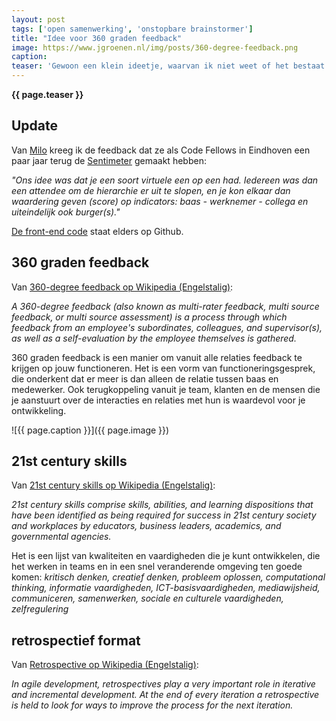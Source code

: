 ```yaml
---
layout: post
tags: ['open samenwerking', 'onstopbare brainstormer']
title: "Idee voor 360 graden feedback"
image: https://www.jgroenen.nl/img/posts/360-degree-feedback.png
caption: 
teaser: 'Gewoon een klein ideetje, waarvan ik niet weet of het bestaat. Er zijn een aantal concepten die volgens mij mooi in elkaar haken, te weten: 360 graden feedback, 21st century skills, en retrospectief format. Ik heb nog geen uiteindelijke vorm bedacht, dus ideeën zijn welkom!'
---
```

<strong>{{ page.teaser }}</strong>

## Update

Van [Milo](https://milo.dogodigi.net/) kreeg ik de feedback dat ze als Code Fellows in Eindhoven een paar jaar terug de [Sentimeter](https://github.com/codefornl/sentimeter) gemaakt hebben:

_"Ons idee was dat je een soort virtuele een op een had. Iedereen was dan een attendee om de hierarchie er uit te slopen, en je kon elkaar dan waardering geven (score) op indicators: 
baas - werknemer - collega en uiteindelijk ook burger(s)."_

[De front-end code](https://github.com/CodeForEindhoven/sentimeter-frontend) staat elders op Github.

## 360 graden feedback

Van [360-degree feedback op Wikipedia (Engelstalig)](https://en.wikipedia.org/wiki/360-degree_feedback):

_A 360-degree feedback (also known as multi-rater feedback, multi source feedback, or multi source assessment) is a process through which feedback from an employee's subordinates, colleagues, and supervisor(s), as well as a self-evaluation by the employee themselves is gathered._

360 graden feedback is een manier om vanuit alle relaties feedback te krijgen op jouw functioneren. Het is een vorm van functioneringsgesprek, die onderkent dat er meer is dan alleen de relatie tussen baas en medewerker. Ook terugkoppeling vanuit je team, klanten en de mensen die je aanstuurt over de interacties en relaties met hun is waardevol voor je ontwikkeling.

![{{ page.caption }}]({{ page.image }})

## 21st century skills

Van [21st century skills op Wikipedia (Engelstalig)](https://en.wikipedia.org/wiki/21st_century_skills):

_21st century skills comprise skills, abilities, and learning dispositions that have been identified as being required for success in 21st century society and workplaces by educators, business leaders, academics, and governmental agencies._

Het is een lijst van kwaliteiten en vaardigheden die je kunt ontwikkelen, die het werken in teams en in een snel veranderende omgeving ten goede komen: _kritisch denken, creatief denken, probleem oplossen, computational thinking, informatie vaardigheden, ICT-basisvaardigheden, mediawijsheid, communiceren, samenwerken, sociale en culturele vaardigheden, zelfregulering_

## retrospectief format
Van [Retrospective op Wikipedia (Engelstalig)](https://en.wikipedia.org/wiki/Retrospective):

_In agile development, retrospectives play a very important role in iterative and incremental development. At the end of every iteration a retrospective is held to look for ways to improve the process for the next iteration._
